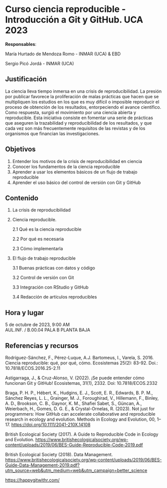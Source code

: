 Curso ciencia reproducible - Introducción a Git y GitHub. UCA 2023
===

**Responsables**:

María Hurtado de Mendoza Romo - INMAR (UCA) & EBD

Sergio Picó Jordá - INMAR (UCA)

Justificación
---

La ciencia lleva tiempo inmersa en una crisis de reproducibilidad. La presión por publicar favorece la proliferación de malas prácticas que hacen que se multipliquen los estudios en los que es muy difícil o imposible reproducir el proceso de obtención de los resultados, entorpeciendo el avance científico. Como respuesta, surgió el movimiento por una ciencia abierta y reproducible. Esta iniciativa consiste en fomentar una serie de prácticas que aseguren la trazabilidad y reproducibilidad de los resultados, y que cada vez son más frecuentemente requisitos de las revistas y de los organismos que financian las investigaciones.

Objetivos
---

1. Entender los motivos de la crisis de reproducibilidad en ciencia
2. Conocer los fundamentos de la ciencia reproducible
3. Aprender a usar los elementos básicos de un flujo de trabajo reproducible
4. Aprender el uso básico del control de versión con Git y GitHub

Contenido
---

1. La crisis de reproducibilidad
2. Ciencia reproducible.

    2.1 Qué es la ciencia reproducible
    
    2.2 Por qué es necesaria
    
    2.3 Cómo implementarla

3. El flujo de trabajo reproducible
    
    3.1 Buenas prácticas con datos y código
    
    3.2 Control de versión con Git
    
    3.3 Integración con RStudio y GitHub
    
    3.4 Redacción de artículos reproducibles

Hora y lugar
---

5 de octubre de 2023, 9:00 AM  
AUL.INF. / B.00.04 PALA B PLANTA BAJA

Referencias y recursos
---

Rodríguez-Sánchez, F., Pérez-Luque, A.J. Bartomeus, I., Varela, S. 2016. Ciencia reproducible: qué, por qué, cómo. Ecosistemas 25(2): 83-92. Doi.: 10.7818/ECOS.2016.25-2.11

Astigarraga, J., & Cruz-Alonso, V. (2022). ¡Se puede entender cómo funcionan Git y GitHub! Ecosistemas, 31(1), 2332. Doi: 10.7818/ECOS.2332

Braga, P. H. P., Hébert, K., Hudgins, E. J., Scott, E. R., Edwards, B. P. M., Sánchez Reyes, L. L., Grainger, M. J., Foroughirad, V., Hillemann, F., Binley, A. D., Brookson, C. B., Gaynor, K. M., Shafiei Sabet, S., Güncan, A., Weierbach, H., Gomes, D. G. E., & Crystal-Ornelas, R. (2023). Not just for programmers: How GitHub can accelerate collaborative and reproducible research in ecology and evolution. Methods in Ecology and Evolution, 00, 1–17. https://doi.org/10.1111/2041-210X.14108

British Ecological Society (2017). A Guide to Reproducible Code in Ecology and Evolution. https://www.britishecologicalsociety.org/wp-content/uploads/2019/06/BES-Guide-Reproducible-Code-2019.pdf

British Ecological Society (2018). Data Management. https://www.britishecologicalsociety.org/wp-content/uploads/2019/06/BES-Guide-Data-Management-2019.pdf?utm_source=web&utm_medium=web&utm_campaign=better_science

https://happygitwithr.com/